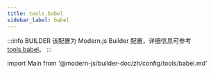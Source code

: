 ```yaml
---
title: tools.babel
sidebar_label: babel
---
```


:::info BUILDER
该配置为 Modern.js Builder 配置，详细信息可参考 [tools.babel](https://modernjs.dev/builder/zh/api/config-tools.html#tools-babel)。
:::

import Main from '@modern-js/builder-doc/zh/config/tools/babel.md'

<Main />
